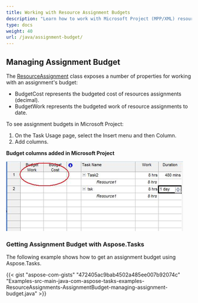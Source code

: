 ```yaml
---
title: Working with Resource Assignment Budgets
description: "Learn how to work with Microsoft Project (MPP/XML) resource assignment budgets using Aspose.Tasks for Java."
type: docs
weight: 40
url: /java/assignment-budget/
---
```


## **Managing Assignment Budget**
The [ResourceAssignment](https://apireference.aspose.com/tasks/java/com.aspose.tasks/resourceassignment) class exposes a number of properties for working with an assignment's budget:

- BudgetCost represents the budgeted cost of resources assignments (decimal).
- BudgetWork represents the budgeted work of resource assignments to date.

To see assignment budgets in Microsoft Project:

1. On the Task Usage page, select the Insert menu and then Column.
2. Add columns.

**Budget columns added in Microsoft Project**

![show budget columns in Microsoft Project 2019](assignment-budget_1.png)

### **Getting Assignment Budget with Aspose.Tasks**
The following example shows how to get an assignment budget using Aspose.Tasks.

{{< gist "aspose-com-gists" "472405ac9bab4502a485ee007b92074c" "Examples-src-main-java-com-aspose-tasks-examples-ResourceAssignments-AssignmentBudget-managing-assignment-budget.java" >}}
